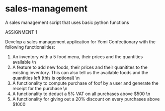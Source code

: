# sales-management
A sales management script that uses basic python functions


ASSIGNMENT 1

Develop a sales management application for Yomi Confectionary with the following functionalities:

1. An inventory with a 5 food menu, their prices and the quantities available \n
2. A feature to add new foods, their prices and their quanitites to the existing inventory. This can also tell us the available foods and the quantities left (this is optional) \n
3. A functionality to compute purchase of foof by a user and generate the receipt for the purchase \n
4. A functionality to deduct a 5% VAT on all purchases above $500 \n
5. A functionality for giving out a 20% discount on every purchases above $1000
